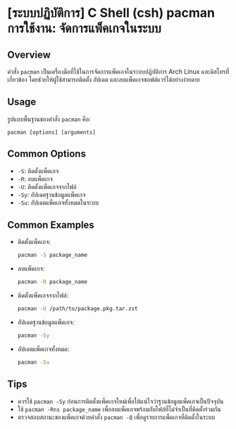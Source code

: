 # [ระบบปฏิบัติการ] C Shell (csh) pacman การใช้งาน: จัดการแพ็คเกจในระบบ

## Overview
คำสั่ง `pacman` เป็นเครื่องมือที่ใช้ในการจัดการแพ็คเกจในระบบปฏิบัติการ Arch Linux และดิสโทรที่เกี่ยวข้อง โดยช่วยให้ผู้ใช้สามารถติดตั้ง อัปเดต และลบแพ็คเกจซอฟต์แวร์ได้อย่างง่ายดาย

## Usage
รูปแบบพื้นฐานของคำสั่ง `pacman` คือ:

```
pacman [options] [arguments]
```

## Common Options
- `-S`: ติดตั้งแพ็คเกจ
- `-R`: ลบแพ็คเกจ
- `-U`: ติดตั้งแพ็คเกจจากไฟล์
- `-Sy`: อัปเดตฐานข้อมูลแพ็คเกจ
- `-Su`: อัปเดตแพ็คเกจทั้งหมดในระบบ

## Common Examples
- ติดตั้งแพ็คเกจ:
  ```bash
  pacman -S package_name
  ```

- ลบแพ็คเกจ:
  ```bash
  pacman -R package_name
  ```

- ติดตั้งแพ็คเกจจากไฟล์:
  ```bash
  pacman -U /path/to/package.pkg.tar.zst
  ```

- อัปเดตฐานข้อมูลแพ็คเกจ:
  ```bash
  pacman -Sy
  ```

- อัปเดตแพ็คเกจทั้งหมด:
  ```bash
  pacman -Su
  ```

## Tips
- ควรใช้ `pacman -Sy` ก่อนการติดตั้งแพ็คเกจใหม่เพื่อให้แน่ใจว่าฐานข้อมูลแพ็คเกจเป็นปัจจุบัน
- ใช้ `pacman -Rns package_name` เพื่อลบแพ็คเกจพร้อมกับไฟล์ที่ไม่จำเป็นที่ติดตั้งร่วมกัน
- ตรวจสอบสถานะของแพ็คเกจด้วยคำสั่ง `pacman -Q` เพื่อดูรายการแพ็คเกจที่ติดตั้งในระบบ